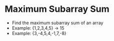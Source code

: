 # Maximum Subarray Sum

- Find the maximum subarray sum of an array
- Example: {1,2,3,4,5} -> 15
- Example: {3,-4,5,4,-1,7,-8}
